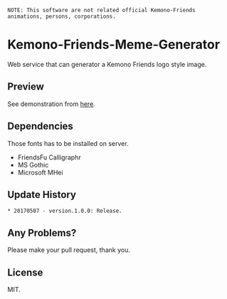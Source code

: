 ```
NOTE: This software are not related official Kemono-Friends animations, persons, corporations.
```

# Kemono-Friends-Meme-Generator

Web service that can generator a Kemono Friends logo style image.

## Preview

See demonstration from [here](http://kfmmg.lantansia.com/kfmmg).

## Dependencies

Those fonts has to be installed on server.
- FriendsFu Calligraphr
- MS Gothic
- Microsoft MHei

## Update History

```
* 20170507 - version.1.0.0: Release.
```

## Any Problems?

Please make your pull request, thank you.

## License

MIT.
